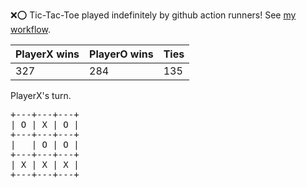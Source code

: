 :x::o: Tic-Tac-Toe played indefinitely by github action runners! See [my workflow](.github/workflows/play.yaml).

|PlayerX wins|PlayerO wins|Ties|
|-|-|-|
|327|284|135|

PlayerX's turn.

<pre>
+---+---+---+
| O | X | O |
+---+---+---+
|   | O | O |
+---+---+---+
| X | X | X |
+---+---+---+
</pre>